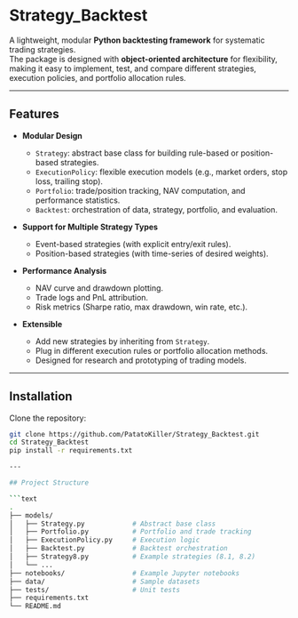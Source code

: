# Strategy_Backtest

A lightweight, modular **Python backtesting framework** for systematic trading strategies.  
The package is designed with **object-oriented architecture** for flexibility, making it easy to implement, test, and compare different strategies, execution policies, and portfolio allocation rules.

---

## Features

- **Modular Design**  
  - `Strategy`: abstract base class for building rule-based or position-based strategies.  
  - `ExecutionPolicy`: flexible execution models (e.g., market orders, stop loss, trailing stop).  
  - `Portfolio`: trade/position tracking, NAV computation, and performance statistics.  
  - `Backtest`: orchestration of data, strategy, portfolio, and evaluation.  

- **Support for Multiple Strategy Types**  
  - Event-based strategies (with explicit entry/exit rules).  
  - Position-based strategies (with time-series of desired weights).  

- **Performance Analysis**  
  - NAV curve and drawdown plotting.  
  - Trade logs and PnL attribution.  
  - Risk metrics (Sharpe ratio, max drawdown, win rate, etc.).

- **Extensible**  
  - Add new strategies by inheriting from `Strategy`.  
  - Plug in different execution rules or portfolio allocation methods.  
  - Designed for research and prototyping of trading models.

---

## Installation

Clone the repository:

```bash
git clone https://github.com/PatatoKiller/Strategy_Backtest.git
cd Strategy_Backtest
pip install -r requirements.txt

---

## Project Structure

```text
.
├── models/
│   ├── Strategy.py            # Abstract base class
│   ├── Portfolio.py           # Portfolio and trade tracking
│   ├── ExecutionPolicy.py     # Execution logic
│   ├── Backtest.py            # Backtest orchestration
│   ├── Strategy8.py           # Example strategies (8.1, 8.2)
│   └── ...
├── notebooks/                 # Example Jupyter notebooks
├── data/                      # Sample datasets
├── tests/                     # Unit tests
├── requirements.txt
└── README.md